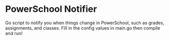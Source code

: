 # PowerSchool Notifier

Go script to notify you when things change in PowerSchool, such as grades, assignments, and classes. Fill in the config values in main.go then compile and run!
